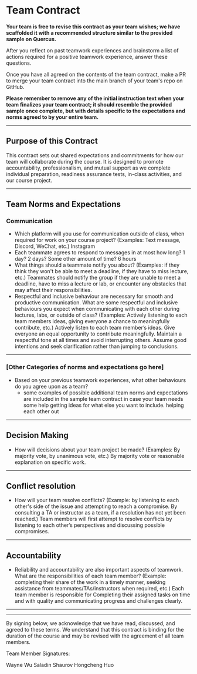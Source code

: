 # Team Contract

**Your team is free to revise this contract as your team wishes; we have scaffolded it with a recommended structure similar to the provided sample on Quercus.**

After you reflect on past teamwork experiences and brainstorm a list of actions required for a positive teamwork experience, answer these questions. 

Once you have all agreed on the contents of the team contract, make a PR to merge your team contract into the main branch of your team's repo on GitHub.

**Please remember to remove any of the initial instruction text when your team finalizes your team contract; it should resemble the provided sample once complete, but with details specific to the expectations and norms agreed to by your entire team.**

---
## Purpose of this Contract

This contract sets out shared expectations and commitments for how our team will collaborate during the course. It is designed to promote accountability, professionalism, and mutual support as we complete individual preparation, readiness assurance tests, in-class activities, and our course project.

---
## Team Norms and Expectations

### Communication

* Which platform will you use for communication outside of class, when required for work on your course project? (Examples: Text message, Discord, WeChat, etc.)
Instagram
* Each teammate agrees to respond to messages in at most how long? 1 day? 2 days? Some other amount of time? 
6 hours
* What things should a teammate notify you about? (Examples: if they think they won't be able to meet a deadline, if they have to miss lecture, etc.)
  Teammates should notify the group if they are unable to meet a deadline, have to miss a lecture or lab, or encounter any obstacles that may affect their responsibilities.
* Respectful and inclusive behaviour are necessary for smooth and productive communication. What are some respectful and inclusive behaviours you expect when communicating with each other during lectures, labs, or outside of class? (Examples: Actively listening to each team members ideas, giving everyone a chance to meaningfully contribute, etc.)
  Actively listen to each team member’s ideas.
Give everyone an equal opportunity to contribute meaningfully. Maintain a respectful tone at all times and avoid interrupting others. Assume good intentions and seek clarification rather than jumping to conclusions.
---

### [Other Categories of norms and expectations go here]

* Based on your previous teamwork experiences, what other behaviours do you agree upon as a team?
    - some examples of possible additional team norms and expectations are included in the sample team contract in case your team needs some help getting ideas for what else you want to include.
helping each other out
---

## Decision Making

* How will decisions about your team project be made? (Examples: By majority vote, by unanimous vote, etc.)
  By majority vote or reasonable explanation on specific work.
---
## Conflict resolution

* How will your team resolve conflicts? (Example: by listening to each other's side of the issue and attempting to reach a compromise. By consulting a TA or instructor as a team, if a resolution has not yet been reached.)
  Team members will first attempt to resolve conflicts by listening to each other’s perspectives and discussing possible compromises.

---

## Accountability

* Reliability and accountability are also important aspects of teamwork. What are the responsibilities of each team member? (Example: completing their share of the work in a timely manner, seeking assistance from teammates/TAs/instructors when required, etc.)
  Each team member is responsible for Completing their assigned tasks on time and with quality and communicating progress and challenges clearly.
---

---

By signing below, we acknowledge that we have read, discussed, and agreed to these terms. We understand that this contract is binding for the duration of the course and may be revised with the agreement of all team members.

Team Member Signatures:

Wayne Wu
Saladin Shaurov
Hongcheng Huo
